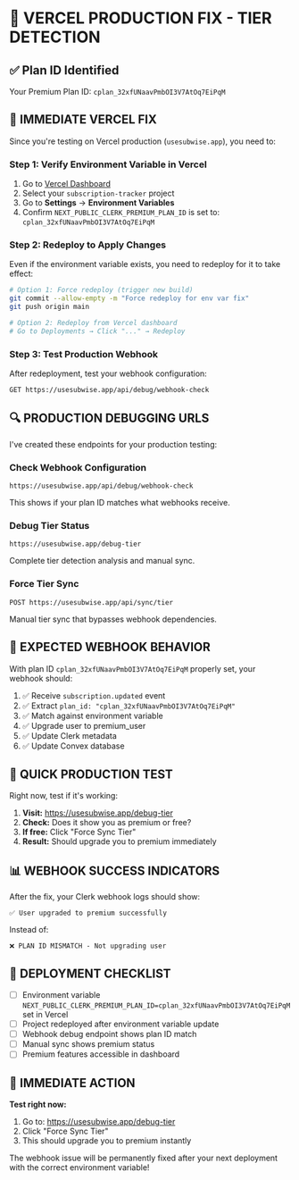 # 🚀 VERCEL PRODUCTION FIX - TIER DETECTION

## ✅ Plan ID Identified

Your Premium Plan ID: `cplan_32xfUNaavPmbOI3V7AtOq7EiPqM`

## 🔧 IMMEDIATE VERCEL FIX

Since you're testing on Vercel production (`usesubwise.app`), you need to:

### Step 1: Verify Environment Variable in Vercel
1. Go to [Vercel Dashboard](https://vercel.com/dashboard)
2. Select your `subscription-tracker` project
3. Go to **Settings** → **Environment Variables**
4. Confirm `NEXT_PUBLIC_CLERK_PREMIUM_PLAN_ID` is set to: `cplan_32xfUNaavPmbOI3V7AtOq7EiPqM`

### Step 2: Redeploy to Apply Changes
Even if the environment variable exists, you need to redeploy for it to take effect:

```bash
# Option 1: Force redeploy (trigger new build)
git commit --allow-empty -m "Force redeploy for env var fix"
git push origin main

# Option 2: Redeploy from Vercel dashboard
# Go to Deployments → Click "..." → Redeploy
```

### Step 3: Test Production Webhook
After redeployment, test your webhook configuration:

```
GET https://usesubwise.app/api/debug/webhook-check
```

## 🔍 PRODUCTION DEBUGGING URLS

I've created these endpoints for your production testing:

### Check Webhook Configuration
```
https://usesubwise.app/api/debug/webhook-check
```
This shows if your plan ID matches what webhooks receive.

### Debug Tier Status  
```
https://usesubwise.app/debug-tier
```
Complete tier detection analysis and manual sync.

### Force Tier Sync
```
POST https://usesubwise.app/api/sync/tier
```
Manual tier sync that bypasses webhook dependencies.

## 🎯 EXPECTED WEBHOOK BEHAVIOR

With plan ID `cplan_32xfUNaavPmbOI3V7AtOq7EiPqM` properly set, your webhook should:

1. ✅ Receive `subscription.updated` event
2. ✅ Extract `plan_id: "cplan_32xfUNaavPmbOI3V7AtOq7EiPqM"`  
3. ✅ Match against environment variable
4. ✅ Upgrade user to premium_user
5. ✅ Update Clerk metadata
6. ✅ Update Convex database

## 🚨 QUICK PRODUCTION TEST

Right now, test if it's working:

1. **Visit:** https://usesubwise.app/debug-tier
2. **Check:** Does it show you as premium or free?  
3. **If free:** Click "Force Sync Tier"
4. **Result:** Should upgrade you to premium immediately

## 📊 WEBHOOK SUCCESS INDICATORS

After the fix, your Clerk webhook logs should show:
```
✅ User upgraded to premium successfully
```

Instead of:
```
❌ PLAN ID MISMATCH - Not upgrading user
```

## 🔄 DEPLOYMENT CHECKLIST

- [ ] Environment variable `NEXT_PUBLIC_CLERK_PREMIUM_PLAN_ID=cplan_32xfUNaavPmbOI3V7AtOq7EiPqM` set in Vercel
- [ ] Project redeployed after environment variable update
- [ ] Webhook debug endpoint shows plan ID match
- [ ] Manual sync shows premium status
- [ ] Premium features accessible in dashboard

## 🎉 IMMEDIATE ACTION

**Test right now:**
1. Go to: https://usesubwise.app/debug-tier
2. Click "Force Sync Tier"
3. This should upgrade you to premium instantly

The webhook issue will be permanently fixed after your next deployment with the correct environment variable!
